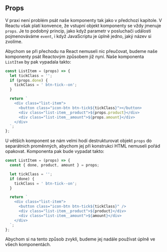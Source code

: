 ## Props

V praxi není problém psát naše komponenty tak jako v předchozí kapitole. V Reactu však platí konvence, že vstupní objekt komponenty se vždy jmenuje `props`. Je to podobný princip, jako když parametr v posluchači události pojmenováváme `event`, i když JavaScriptu je úplně jedno, jaký název si zvolíme.

Abychom se při přechodu na React nemuseli nic přeučovat, budeme naše komponenty psát Reactovým způsobem již nyní. Naše komponenta `ListItem` by pak vypadala takto:

```js
const ListItem = (props) => {
  let tickClass = '';
  if (props.done) {
    tickClass = ' btn-tick--on';
  }

  return `
    <div class="list-item">
      <button class="icon-btn btn-tick${tickClass}"></button>
      <div class="list-item__product">${props.product}</div>
      <div class="list-item__amount">${props.amount}</div>
    </div>
  `;
};
```

U větších komponent se nám velmi hodí destrukturovat objekt `props` do separátnich proměnných, abychom jej při konstrukci HTML nemuseli pořád opakovat. Komponenta pak bude vypadat takto:

```js
const ListItem = (props) => {
  const { done, product, amount } = props;

  let tickClass = '';
  if (done) {
    tickClass = ' btn-tick--on';
  }

  return `
    <div class="list-item">
      <button class="icon-btn btn-tick${tickClass}" />
      <div class="list-item__product">${product}</div>
      <div class="list-item__amount">${amount}</div>
    </div>
  `;
};
```

Abychom si na tento způsob zvykli, budeme jej nadále používat úplně ve všech komponentách.
